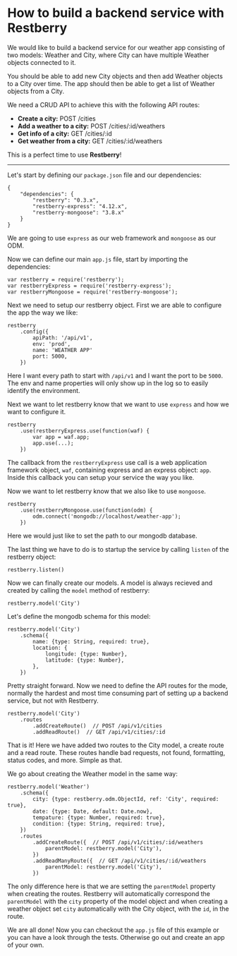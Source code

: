 How to build a backend service with Restberry
=============================================

We would like to build a backend service for our weather app consisting of two
models: Weather and City, where City can have multiple Weather objects connected
to it.

You should be able to add new City objects and then add Weather objects to a
City over time. The app should then be able to get a list of Weather objects
from a City.

We need a CRUD API to achieve this with the following API routes:

- **Create a city:** POST /cities
- **Add a weather to a city:** POST /cities/:id/weathers
- **Get info of a city:** GET /cities/:id
- **Get weather from a city:** GET /cities/:id/weathers

This is a perfect time to use **Restberry**!

------

Let's start by defining our ``package.json`` file and our dependencies:

```
{
    "dependencies": {
        "restberry": "0.3.x",
        "restberry-express": "4.12.x",
        "restberry-mongoose": "3.8.x"
    }
}
```

We are going to use ``express`` as our web framework and ``mongoose`` as our ODM.

Now we can define our main ``app.js`` file, start by importing the dependencies:

```
var restberry = require('restberry');
var restberryExpress = require('restberry-express');
var restberryMongoose = require('restberry-mongoose');
```

Next we need to setup our restberry object. First we are able to configure the
app the way we like:

```
restberry
    .config({
        apiPath: '/api/v1',
        env: 'prod',
        name: 'WEATHER APP'
        port: 5000,
    })
```

Here I want every path to start with ``/api/v1`` and I want the port to be
``5000``. The env and name properties will only show up in the log so to easily
identify the environment.

Next we want to let restberry know that we want to use ``express`` and how we
want to configure it.

```
restberry
    .use(restberryExpress.use(function(waf) {
        var app = waf.app;
        app.use(...);
    })
```

The callback from the ``restberryExpress`` use call is a web application
framework object, ``waf``, containing express and an express object: ``app``.
Inside this callback you can setup your service the way you like.

Now we want to let restberry know that we also like to use ``mongoose``.

```
restberry
    .use(restberryMongoose.use(function(odm) {
        odm.connect('mongodb://localhost/weather-app');
    })
```

Here we would just like to set the path to our mongodb database.

The last thing we have to do is to startup the service by calling ``listen`` of the restberry object:

```
restberry.listen()
```

Now we can finally create our models. A model is always recieved and created by calling the ``model`` method of restberry:

```
restberry.model('City')
```

Let's define the mongodb schema for this model:

```
restberry.model('City')
    .schema({
        name: {type: String, required: true},
        location: {
            longitude: {type: Number},
            latitude: {type: Number},
        },
    })
```

Pretty straight forward. Now we need to define the API routes for the mode, normally the hardest and most time consuming part of setting up a backend service, but not with Restberry.

```
restberry.model('City')
    .routes
        .addCreateRoute()  // POST /api/v1/cities
        .addReadRoute()  // GET /api/v1/cities/:id
```

That is it! Here we have added two routes to the City model, a create route and a read route. These routes handle bad requests, not found, formatting, status codes, and more. Simple as that.

We go about creating the Weather model in the same way:

```
restberry.model('Weather')
    .schema({
        city: {type: restberry.odm.ObjectId, ref: 'City', required: true},
        date: {type: Date, default: Date.now},
        tempature: {type: Number, required: true},
        condition: {type: String, required: true},
    })
    .routes
        .addCreateRoute({  // POST /api/v1/cities/:id/weathers
            parentModel: restberry.model('City'),
        })
        .addReadManyRoute({  // GET /api/v1/cities/:id/weathers
            parentModel: restberry.model('City'),
        })
```

The only difference here is that we are setting the ``parentModel`` property when creating the routes. Restberry will automatically correspond the ``parentModel`` with the ``city`` property of the model object and when creating a weather object set ``city`` automatically with the City object, with the ``id``, in the route.

We are all done! Now you can checkout the ``app.js`` file of this example or you can have a look through the tests. Otherwise go out and create an app of your own.
